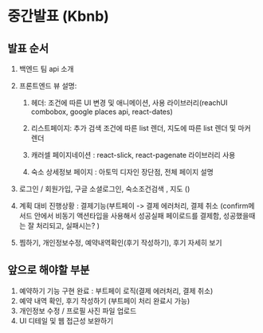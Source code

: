 # 중간발표 (Kbnb)

## 발표 순서

1. 백엔드 팀 api 소개

2. 프론트엔드 뷰 설명:

   1. 헤더: 조건에 따른 UI 변경 및 애니메이션, 사용 라이브러리(reachUI combobox, google places api, react-dates)

   2. 리스트페이지: 추가 검색 조건에 따른 list 렌더, 지도에 따른 list 렌더 및 마커 렌더

   3. 캐러셀 페이지네이션 : react-slick, react-pagenate 라이브러리 사용

   4. 숙소 상세정보 페이지 : 아토믹 디자인 장단점, 전체 페이지 설명

3. 로그인 / 회원가입, 구글 소셜로그인, 숙소조건검색 , 지도 ()

4. 계획 대비 진행상황 : 결제기능(부트페이 -> 결제 에러처리, 결제 취소 (confirm메서드 안에서 비동기 액션타입을 사용해서 성공실패 페이로드를 결제함, 성공했을때는 잘 처리되고, 실패시는? )
5. 찜하기, 개인정보수정, 예약내역확인(후기 작성하기), 후기 자세히 보기

## 앞으로 해야할 부분

1. 예약하기 기능 구현 완료 : 부트페이 로직(결제 에러처리, 결제 취소)
2. 예약 내역 확인, 후기 작성하기 (부트페이 처리 완료시 가능)
3. 개인정보 수정 / 프로필 사진 파일 업로드
4. UI 디테일 및 웹 접근성 보완하기
